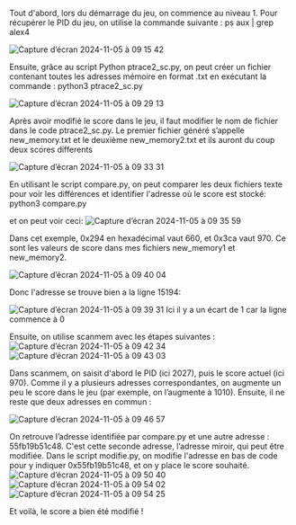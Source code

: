 Tout d'abord, lors du démarrage du jeu, on commence au niveau 1. Pour récupérer le PID du jeu, on utilise la commande suivante : 
  ps aux | grep alex4

![Capture d’écran 2024-11-05 à 09 15 42](https://github.com/user-attachments/assets/53f88eec-25e0-4a68-8a17-07ba92eab7f6)

Ensuite, grâce au script Python ptrace2_sc.py, on peut créer un fichier contenant toutes les adresses mémoire en format .txt en exécutant la commande :
  python3 ptrace2_sc.py

![Capture d’écran 2024-11-05 à 09 29 13](https://github.com/user-attachments/assets/89bf823e-ea1c-49ca-bccc-02bacb50575b)

Après avoir modifié le score dans le jeu, il faut modifier le nom de fichier dans le code ptrace2_sc.py. Le premier fichier généré s’appelle new_memory.txt et le deuxième new_memory2.txt et ils auront du coup deux scores differents

![Capture d’écran 2024-11-05 à 09 33 31](https://github.com/user-attachments/assets/420db7dc-4400-45a8-a2ff-f8e40392e59a)


En utilisant le script compare.py, on peut comparer les deux fichiers texte pour voir les différences et identifier l'adresse où le score est stocké:
python3 compare.py

et on peut voir ceci:
![Capture d’écran 2024-11-05 à 09 35 59](https://github.com/user-attachments/assets/f622928d-e3bb-488a-a5c5-38ecd01f05a5)

Dans cet exemple, 0x294 en hexadécimal vaut 660, et 0x3ca vaut 970. Ce sont les valeurs de score dans mes fichiers new_memory1 et new_memory2.

![Capture d’écran 2024-11-05 à 09 40 04](https://github.com/user-attachments/assets/e85bf7cd-ad8f-4170-b699-359308e91d75)


Donc l'adresse se trouve bien a la ligne 15194: 

![Capture d’écran 2024-11-05 à 09 39 31](https://github.com/user-attachments/assets/87879d2b-4583-499b-8513-2e71af5fca09)
Ici il y a un écart de 1 car la ligne commence à 0

Ensuite, on utilise scanmem avec les étapes suivantes :
![Capture d’écran 2024-11-05 à 09 42 34](https://github.com/user-attachments/assets/f6a9627e-5778-4254-a136-25e3f067d4ef)
![Capture d’écran 2024-11-05 à 09 43 03](https://github.com/user-attachments/assets/8a061975-1ac8-457a-b285-08121f1c71cc)

Dans scanmem, on saisit d'abord le PID (ici 2027), puis le score actuel (ici 970). Comme il y a plusieurs adresses correspondantes, on augmente un peu le score dans le jeu (par exemple, on l’augmente à 1010). Ensuite, il ne reste que deux adresses en commun :

![Capture d’écran 2024-11-05 à 09 46 57](https://github.com/user-attachments/assets/0b0a5152-53c7-43c7-9a54-9389c9c45446)

On retrouve l’adresse identifiée par compare.py et une autre adresse : 55fb19b51c48. C'est cette seconde adresse, l’adresse miroir, qui peut être modifiée. Dans le script modifie.py, on modifie l'adresse en bas de code pour y indiquer 0x55fb19b51c48, et on y place le score souhaité.
![Capture d’écran 2024-11-05 à 09 50 40](https://github.com/user-attachments/assets/c5d68f6c-ea49-45aa-83e6-c774788d650d)
![Capture d’écran 2024-11-05 à 09 54 02](https://github.com/user-attachments/assets/6513ad94-829c-4cf7-b112-7992b9d5638b)
![Capture d’écran 2024-11-05 à 09 54 25](https://github.com/user-attachments/assets/f2a4dea4-36de-4063-9d58-8abf4debeba8)

Et voilà, le score a bien été modifié !









  

